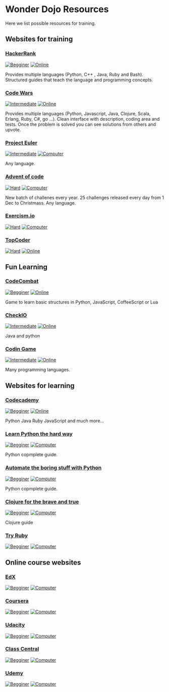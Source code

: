 # Wonder Dojo Resources

Here we list possible resources for training.

## Websites for training

### [HackerRank](https://www.hackerrank.com)
[![Begginer](https://img.shields.io/badge/Level-beginer-green.svg)](#) [![Online](https://img.shields.io/badge/Medium-online-1abc9c.svg)](#)

Provides multiple languages (Python, C++ , Java, Ruby and Bash). Structured guides that teach the language and programming concepts.

### [Code Wars](https://www.codewars.com/) 
[![Intermediate](https://img.shields.io/badge/Level-intermediate-orange.svg)](#) [![Online](https://img.shields.io/badge/Medium-online-1abc9c.svg)](#)

Provides multiple languages (Python, Javascript, Java, Clojure, Scala, Erlang, Ruby, C#, go ...). Clean interface with description, coding area and tests. Once the problem is solved you can see solutions from others and upvote.

### [Project Euler](https://projecteuler.net/)
[![Intermediate](https://img.shields.io/badge/Level-intermediate-orange.svg)](#) [![Computer](https://img.shields.io/badge/Medium-computer-1abc9c.svg)](#) 

Any language.

### [Advent of code](https://adventofcode.com/)
[![Hard](https://img.shields.io/badge/Level-hard-red.svg)](#) [![Computer](https://img.shields.io/badge/Medium-computer-1abc9c.svg)](#) 

New batch of challenes every year. 25 challenges released every day from 1 Dec to Christmass. Any language.

### [Exercism.io](http://exercism.io/)
[![Hard](https://img.shields.io/badge/Level-hard-red.svg)](#) [![Computer](https://img.shields.io/badge/Medium-computer-1abc9c.svg)](#) 

### [TopCoder](https://arena.topcoder.com)
[![Hard](https://img.shields.io/badge/Level-hard-red.svg)](#) [![Online](https://img.shields.io/badge/Medium-Online-1abc9c.svg)](#) 



## Fun Learning

### [CodeCombat](https://codecombat.com/play)
[![Begginer](https://img.shields.io/badge/Level-beginer-green.svg)](#) [![Online](https://img.shields.io/badge/Medium-online-1abc9c.svg)](#)

Game to learn basic structures in Python, JavaScript, CoffeeScript or Lua

### [CheckIO](https://checkio.org/) 
[![Intermediate](https://img.shields.io/badge/Level-intermediate-orange.svg)](#) [![Online](https://img.shields.io/badge/Medium-online-1abc9c.svg)](#)

Java and python

### [Codin Game](https://www.codingame.com/home) 
[![Intermediate](https://img.shields.io/badge/Level-intermediate-orange.svg)](#) [![Online](https://img.shields.io/badge/Medium-online-1abc9c.svg)](#)

Many programming languages.



## Websites for learning

### [Codecademy](https://www.codecademy.com/learn) 
[![Begginer](https://img.shields.io/badge/Level-beginer-green.svg)](#) [![Online](https://img.shields.io/badge/Medium-online-1abc9c.svg)](#)

Python Java Ruby JavaScript and much more...

### [Learn Python the hard way](https://learnpythonthehardway.org/)
[![Begginer](https://img.shields.io/badge/Level-beginer-green.svg)](#) [![Computer](https://img.shields.io/badge/Medium-computer-1abc9c.svg)](#) 

Python copmplete guide.

### [Automate the boring stuff with Python](https://automatetheboringstuff.com/)
[![Begginer](https://img.shields.io/badge/Level-beginer-green.svg)](#) [![Computer](https://img.shields.io/badge/Medium-computer-1abc9c.svg)](#) 

Python copmplete guide.

### [Clojure for the brave and true](https://www.braveclojure.com/clojure-for-the-brave-and-true/)
[![Begginer](https://img.shields.io/badge/Level-beginer-green.svg)](#) [![Computer](https://img.shields.io/badge/Medium-computer-1abc9c.svg)](#) 

Clojure guide

### [Try Ruby](http://tryruby.org/levels/1/challenges/0)
[![Begginer](https://img.shields.io/badge/Level-beginer-green.svg)](#) [![Computer](https://img.shields.io/badge/Medium-computer-1abc9c.svg)](#) 



## Online course websites

### [EdX](https://www.edx.org/)
[![Begginer](https://img.shields.io/badge/Level-beginer-green.svg)](#) [![Computer](https://img.shields.io/badge/Medium-computer-1abc9c.svg)](#)

### [Coursera](https://www.coursera.org/)
[![Begginer](https://img.shields.io/badge/Level-beginer-green.svg)](#) [![Computer](https://img.shields.io/badge/Medium-computer-1abc9c.svg)](#)

### [Udacity](https://eu.udacity.com/)
[![Begginer](https://img.shields.io/badge/Level-beginer-green.svg)](#) [![Computer](https://img.shields.io/badge/Medium-computer-1abc9c.svg)](#)

### [Class Central](https://www.class-central.com/)
[![Begginer](https://img.shields.io/badge/Level-beginer-green.svg)](#) [![Computer](https://img.shields.io/badge/Medium-computer-1abc9c.svg)](#)

### [Udemy](https://www.udemy.com)
[![Begginer](https://img.shields.io/badge/Level-beginer-green.svg)](#) [![Computer](https://img.shields.io/badge/Medium-computer-1abc9c.svg)](#)
